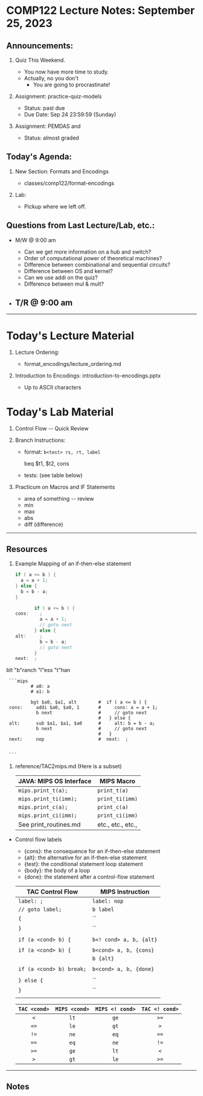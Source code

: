 # COMP122 Lecture Notes: September 25, 2023

## Announcements:
   1. Quiz This Weekend.
      - You now have more time to study.
      - Actually, no you don't
        - You are going to procrastinate!

  1. Assignment: practice-quiz-models
     - Status: past due
     - Due Date: Sep 24 23:59:59  (Sunday)

  1. Assignment: PEMDAS and 
     - Status:  almost graded

## Today's Agenda:
   1. New Section:  Formats and Encodings
      - classes/comp122/format-encodings

   1. Lab: 
      - Pickup where we left off.


## Questions from Last Lecture/Lab, etc.:
   * M/W @ 9:00 am
     - Can we get more information on a hub and switch?
     - Order of computational power of theoretical machines?
     - Difference between combinational and sequential circuits?
     - Difference between OS and kernel?
     - Can we use addi on the quiz?
     - Difference between mul & mult?


   * T/R @ 9:00 am
     -


---
# Today's Lecture Material

  1. Lecture Ordering:
     - format_encodings/lecture_ordering.md

  1. Introduction to Encodings: introduction-to-encodings.pptx
     - Up to ASCII characters 



# Today's Lab Material
  1. Control Flow -- Quick Review
  1. Branch Instructions:
     - format:  `b<test> rs, rt, label`
       
       beq $t1, $t2, cons

     - tests: (see table below)

  1. Practicum on Macros and IF Statements
     - area of something -- review
     - min
     - max
     - abs
     - diff (difference)

---
## Resources

  1. Example Mapping of an if-then-else statement

     ```java
     if ( a <= b ) {
       a = a + 1;
     } else {
       b = b - a;
     }
     ```

     ```java tac
            if ( a <= b ) {
     cons:    ;
              a = a + 1;
              // goto next
            } else {
     alt:     ;
              b = b - a;
              // goto next
            }
     next:  ; 
     ```

blt  "b"ranch "l"ess "t"han

     ```mips
             # a0: a
             # a1: b

             bgt $a0, $a1, alt        #  if ( a <= b ) {
     cons:     addi $a0, $a0, 1       #     cons: a = a + 1;
               b next                 #     // goto next
                                      #   } else {
     alt:      sub $a1, $a1, $a0      #     alt: b = b - a;
               b next                 #     // goto next
                                      #   }
     next:     nop                    #  next:  ; 


     ```

  1. reference/TAC2mips.md   (Here is a subset)

     | JAVA: MIPS OS Interface       | MIPS Macro                |
     |-------------------------------|---------------------------|
     | `mips.print_t(a);`            | `print_t(a)`              |
     | `mips.print_ti(imm);`         | `print_ti(imm)`           |
     | `mips.print_c(a);`            | `print_c(a)`              |
     | `mips.print_ci(imm);`         | `print_ci(imm)`           |
     |  See print_routines.md        | etc., etc., etc.,         |

  - Control flow labels
      * {cons}: the consequence for an if-then-else statement
      * {alt}:  the alternative for an if-then-else statement
      * {test}: the conditional statement loop statement
      * {body}: the body of a loop
      * {done}: the statement after a control-flow statement

      | TAC Control Flow                  | MIPS Instruction           |
      |-----------------------------------|----------------------------|
      | `label: ;`                        | `label: nop`               |
      | `// goto label;`                  | `b label`                  |
      | `{`                               | ``                         |
      | `}`                               | ``                         |
      |                                   |                            |
      | `if (a <cond> b) {`               | `b<! cond> a, b, {alt}`    |
      |                                   |                            |        
      | `if (a <cond> b) {`               | `b<cond> a, b, {cons}`     |
      |                                   | `b {alt}`                  |
      |                                   |                            |
      | `if (a <cond> b) break;`          | `b<cond> a, b, {done}`     |
      |                                   |                            |
      | `} else {`                        | ``                         |
      | `}`                               | ``                         |
      |                                   |                            |



      | `TAC <cond>` | `MIPS <cond>` | `MIPS <! cond>` |`TAC <! cond>` |
      |:------------:|:-------------:|:---------------:|:-------------:|
      | `<`          | `lt`          | `ge`            |  `>=`         |
      | `<=`         | `le`          | `gt`            |  `>`          |
      | `!=`         | `ne`          | `eq`            |  `==`         |
      | `==`         | `eq`          | `ne`            |  `!=`         |
      | `>=`         | `ge`          | `lt`            |  `<`          |
      | `>`          | `gt`          | `le`            |  `>=`         |
   



---
<!-- This section for student's to place their own notes. -->
<!-- This section will not be updated by the Professor.   -->

## Notes  


